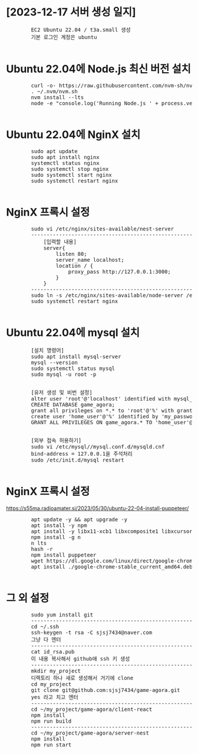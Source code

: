 <div>
	<h1>[2023-12-17 서버 생성 일지]</h1>
	<pre>
		EC2 Ubuntu 22.04 / t3a.small 생성
		기본 로그인 계정은 ubuntu
	</pre>
</div>

<div>
	<h1>Ubuntu 22.04에 Node.js 최신 버전 설치</h1>
	<pre>
		curl -o- https://raw.githubusercontent.com/nvm-sh/nvm/v0.39.5/install.sh | bash
		. ~/.nvm/nvm.sh
		nvm install --lts
		node -e "console.log('Running Node.js ' + process.version)"
	</pre>
</div>

<div>
	<h1>Ubuntu 22.04에 NginX 설치</h1>
	<pre>
		sudo apt update
		sudo apt install nginx
		systemctl status nginx
		sudo systemctl stop nginx
		sudo systemctl start nginx
		sudo systemctl restart nginx
	</pre>
</div>

<div>
	<h1>NginX 프록시 설정</h1>
	<pre>
		sudo vi /etc/nginx/sites-available/nest-server
		--------------------------------------------------------
			[입력할 내용]
			server{
				listen 80;
				server_name localhost;
				location / {
					proxy_pass http://127.0.0.1:3000;
				}
			}
		--------------------------------------------------------
		sudo ln -s /etc/nginx/sites-available/node-server /etc/nginx/sites-enabled/
		sudo systemctl restart nginx
	</pre>
</div>

<div>
	<h1>Ubuntu 22.04에 mysql 설치</h1>
	<pre>
		[설치 명령어]
		sudo apt install mysql-server
		mysql --version
		sudo systemctl status mysql
		sudo mysql -u root -p
	</pre>
	<pre>
		[유저 생성 및 비번 설정]
		alter user 'root'@'localhost' identified with mysql_native_password by 'my_password_HERE!';
		CREATE DATABASE game_agora;
		grant all privileges on *.* to 'root'@'%' with grant option;
		create user 'home_user'@'%' identified by 'my_password_HERE!';
		GRANT ALL PRIVILEGES ON game_agora.* TO 'home_user'@'%';
	</pre>
	<pre>
		[외부 접속 허용하기]
		sudo vi /etc/mysql//mysql.conf.d/mysqld.cnf
		bind-address = 127.0.0.1을 주석처리
		sudo /etc/init.d/mysql restart
	</pre>
</div>

<div>
	<h1>NginX 프록시 설정</h1>
	<a href="https://s55ma.radioamater.si/2023/05/30/ubuntu-22-04-install-puppeteer/">https://s55ma.radioamater.si/2023/05/30/ubuntu-22-04-install-puppeteer/</a>
	<pre>
		apt update -y && apt upgrade -y
		apt install -y npm
		apt install -y libx11-xcb1 libxcomposite1 libxcursor1 libxdamage1 libxi-dev libxtst-dev libnss3 libcups2 libxss1 libxrandr2 libasound2 libatk1.0-0 libatk-bridge2.0-0 libpangocairo-1.0-0 libgtk-3-0 libgbm1
		npm install -g n
		n lts
		hash -r
		npm install puppeteer
		wget https://dl.google.com/linux/direct/google-chrome-stable_current_amd64.deb
		apt install ./google-chrome-stable_current_amd64.deb
	</pre>
</div>

<div>
	<h1>그 외 설정</h1>
	<pre>
		sudo yum install git
		--------------------------------------------------------
		cd ~/.ssh
		ssh-keygen -t rsa -C sjsj7434@naver.com
		그냥 다 엔터
		--------------------------------------------------------
		cat id_rsa.pub
		이 내용 복사해서 github애 ssh 키 생성
		--------------------------------------------------------
		mkdir my_project
		디렉토리 하나 새로 생성해서 거기에 clone
		cd my_project
		git clone git@github.com:sjsj7434/game-agora.git
		yes 라고 치고 엔터
		--------------------------------------------------------
		cd ~/my_project/game-agora/client-react
		npm install
		npm run build
		--------------------------------------------------------
		cd ~/my_project/game-agora/server-nest
		npm install
		npm run start
	</pre>
</div>